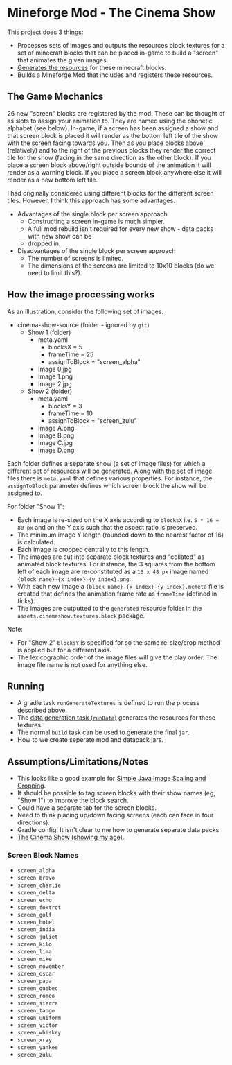 # Mineforge Mod - The Cinema Show

This project does 3 things:

- Processes sets of images and outputs the resources block textures for a set of minecraft blocks
  that can be placed in-game to build a "screen" that animates the given images.
- [Generates the resources](https://docs.minecraftforge.net/en/latest/datagen/) for these minecraft
  blocks.
- Builds a Mineforge Mod that includes and registers these resources.

## The Game Mechanics

26 new "screen" blocks are registered by the mod. These can be thought of as slots to assign your
animation to. They are named using the phonetic alphabet (see below). In-game, if a screen has
been assigned a show and that screen block is placed it will render as the bottom left tile of the
show with the screen facing towards you. Then as you place blocks above (relatively) and to the
right of the previous blocks they render the correct tile for the show (facing in the same direction
as the other block). If you place a screen block above/right outside bounds of the animation it will
render as a warning block. If you place a screen block anywhere else it will render as a new bottom
left tile.

I had originally considered using different blocks for the different screen tiles. However, I think
this approach has some advantages. 

- Advantages of the single block per screen approach
  - Constructing a screen in-game is much simpler.
  - A full mod rebuild isn't required for every new show - data packs with new show can be
  - dropped in.
- Disadvantages of the single block per screen approach
  - The number of screens is limited.
  - The dimensions of the screens are limited to 10x10 blocks (do we need to limit this?).

## How the image processing works

As an illustration, consider the following set of images.

- cinema-show-source (folder - ignored by `git`)
  - Show 1 (folder)
    - meta.yaml
      - blocksX = 5
      - frameTime = 25
      - assignToBlock = "screen_alpha"
    - Image 0.jpg
    - Image 1.png
    - Image 2.jpg
  - Show 2 (folder)
    - meta.yaml
      - blocksY = 3
      - frameTime = 10
      - assignToBlock = "screen_zulu"
    - Image A.png
    - Image B.png
    - Image C.jpg
    - Image D.png

Each folder defines a separate show (a set of image files) for which a different set of resources
will be generated. Along with the set of image files there is `meta.yaml` that defines various
properties. For instance, the `assignToBlock` parameter defines which screen block the show will be
assigned to.

For folder "Show 1":

- Each image is re-sized on the X axis according to `blocksX` i.e. `5 * 16 = 80 px` and on the 
  Y axis such that the aspect ratio is preserved.
- The minimum image Y length (rounded down to the nearest factor of 16) is calculated.
- Each image is cropped centrally to this length.
- The images are cut into separate block textures and "collated" as animated block textures.
  For instance, the 3 squares from the bottom left of each image are re-constituted as a 
  `16 x 48 px` image named `{block name}-{x index}-{y index}.png`.
- With each new image a `{block name}-{x index}-{y index}.mcmeta` file is created that defines the
  animation frame rate as `frameTime` (defined in ticks).
- The images are outputted to the `generated` resource folder in the 
  `assets.cinemashow.textures.block` package.

Note:

- For "Show 2" `blocksY` is specified for so the same re-size/crop method is applied but for a
  different axis.
- The lexicographic order of the image files will give the play order. The image file name is not
  used for anything else.

## Running

- A gradle task `runGenerateTextures` is defined to run the process described above.
- The [data generation task (`runData`)](https://docs.minecraftforge.net/en/latest/datagen/)
  generates the resources for these textures.
- The normal `build` task can be used to generate the final `jar`.
- How to we create seperate mod and datapack jars.

## Assumptions/Limitations/Notes

- This looks like a good example for
  [Simple Java Image Scaling and Cropping](https://medium.com/@SatyaRaj_PC/simple-java-image-scaling-and-cropping-33f95e7d9278).
- It should be possible to tag screen blocks with their show names (eg, "Show 1") to improve the
  block search.
- Could have a separate tab for the screen blocks.
- Need to think placing up/down facing screens (each can face in four directions).
- Gradle config: It isn't clear to me how to generate separate data packs
- [The Cinema Show (showing my age)](https://www.youtube.com/watch?v=G501Ii0X0NE).

### Screen Block Names

- `screen_alpha`
- `screen_bravo`
- `screen_charlie`
- `screen_delta`
- `screen_echo`
- `screen_foxtrot`
- `screen_golf`
- `screen_hotel`
- `screen_india`
- `screen_juliet`
- `screen_kilo`
- `screen_lima`
- `screen_mike`
- `screen_november`
- `screen_oscar`
- `screen_papa`
- `screen_quebec`
- `screen_romeo`
- `screen_sierra`
- `screen_tango`
- `screen_uniform`
- `screen_victor`
- `screen_whiskey`
- `screen_xray`
- `screen_yankee`
- `screen_zulu`

